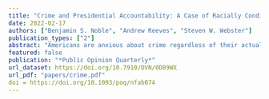 ```yaml
---
title: "Crime and Presidential Accountability: A Case of Racially Conditioned Issue Ownership"
date: 2022-02-17
authors: ["Benjamin S. Noble", "Andrew Reeves", "Steven W. Webster"]
publication_types: ["2"]
abstract: "Americans are anxious about crime regardless of their actual exposure or risk. Given this pervasive concern, US presidents frequently talk about crime, take actions to address it, and list crime prevention efforts among their top accomplishments. We argue that presidents act this way, in part, because fear of crime translates into lowered presidential approval. However, this penalty is not applied evenly. Given the parties' stances toward crime and the criminal justice system, Whites will only punish Democratic presidents (i.e., Clinton and Obama) when they are anxious about crime, while Blacks will only punish Republican presidents (i.e., Bush and Trump). We examine twenty years of survey data and find evidence consistent with our theory. Our results suggest that the relationship between fear of crime and presidential accountability is conditioned by an individual's race and the president's party."
featured: false
publication: "*Public Opinion Quarterly*"
url_dataset: https://doi.org/10.7910/DVN/0D89WX
url_pdf: "papers/crime.pdf"
doi = https://doi.org/10.1093/poq/nfab074
---
```


